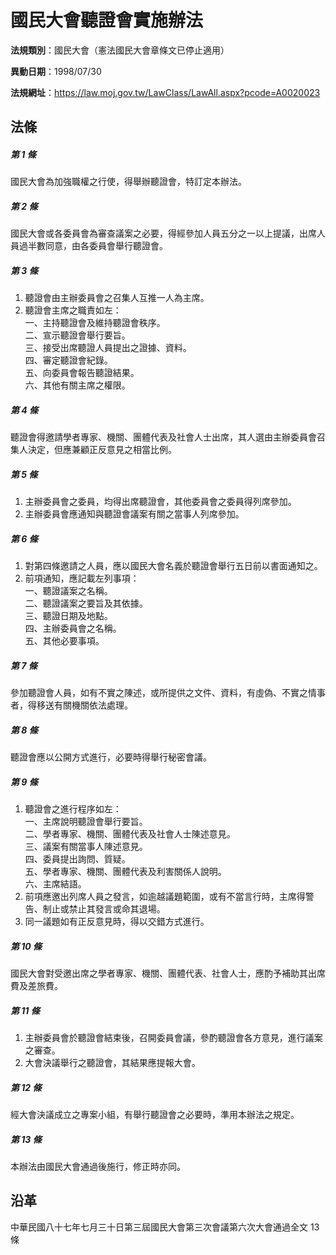 # 國民大會聽證會實施辦法




**法規類別**：國民大會（憲法國民大會章條文已停止適用）

**異動日期**：1998/07/30  

**法規網址**：https://law.moj.gov.tw/LawClass/LawAll.aspx?pcode=A0020023



## 法條
##### 第 1 條
國民大會為加強職權之行使，得舉辦聽證會，特訂定本辦法。

##### 第 2 條
國民大會或各委員會為審查議案之必要，得經參加人員五分之一以上提議，出席人員過半數同意，由各委員會舉行聽證會。

##### 第 3 條
1. 聽證會由主辦委員會之召集人互推一人為主席。
1. 聽證會主席之職責如左：  
一、主持聽證會及維持聽證會秩序。  
二、宣示聽證會舉行要旨。  
三、接受出席聽證人員提出之證據、資料。  
四、審定聽證會紀錄。  
五、向委員會報告聽證結果。  
六、其他有關主席之權限。

##### 第 4 條
聽證會得邀請學者專家、機關、團體代表及社會人士出席，其人選由主辦委員會召集人決定，但應兼顧正反意見之相當比例。

##### 第 5 條
1. 主辦委員會之委員，均得出席聽證會，其他委員會之委員得列席參加。
1. 主辦委員會應通知與聽證會議案有關之當事人列席參加。

##### 第 6 條
1. 對第四條邀請之人員，應以國民大會名義於聽證會舉行五日前以書面通知之。
1. 前項通知，應記載左列事項：  
一、聽證議案之名稱。  
二、聽證議案之要旨及其依據。  
三、聽證日期及地點。  
四、主辦委員會之名稱。  
五、其他必要事項。

##### 第 7 條
參加聽證會人員，如有不實之陳述，或所提供之文件、資料，有虛偽、不實之情事者，得移送有關機關依法處理。

##### 第 8 條
聽證會應以公開方式進行，必要時得舉行秘密會議。

##### 第 9 條
1. 聽證會之進行程序如左：  
一、主席說明聽證會舉行要旨。  
二、學者專家、機關、團體代表及社會人士陳述意見。  
三、議案有關當事人陳述意見。  
四、委員提出詢問、質疑。  
五、學者專家、機關、團體代表及利害關係人說明。  
六、主席結語。
1. 前項應邀出列席人員之發言，如逾越議題範圍，或有不當言行時，主席得警告、制止或禁止其發言或命其退場。
1. 同一議題如有正反意見時，得以交錯方式進行。

##### 第 10 條
國民大會對受邀出席之學者專家、機關、團體代表、社會人士，應酌予補助其出席費及差旅費。

##### 第 11 條
1. 主辦委員會於聽證會結束後，召開委員會議，參酌聽證會各方意見，進行議案之審查。
1. 大會決議舉行之聽證會，其結果應提報大會。

##### 第 12 條
經大會決議成立之專案小組，有舉行聽證會之必要時，準用本辦法之規定。

##### 第 13 條
本辦法由國民大會通過後施行，修正時亦同。

## 沿革
中華民國八十七年七月三十日第三屆國民大會第三次會議第六次大會通過全文 13 條
